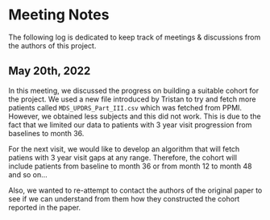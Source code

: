# Meeting Notes
The following log is dedicated to keep track of meetings & discussions from the authors of this project.

## May 20th, 2022
In this meeting, we discussed the progress on building a suitable cohort for the project. We used a new file introduced by Tristan to try and fetch more patients called `MDS_UPDRS_Part_III.csv` which was fetched from PPMI. However, we obtained less subjects and this did not work. This is due to the fact that we limited our data to patients with 3 year visit progression from baselines to month 36. 

For the next visit, we would like to develop an algorithm that will fetch patiens with 3 year visit gaps at any range. Therefore, the cohort will include patients from baseline to month 36 or from month 12 to month 48 and so on...

Also, we wanted to re-attempt to contact the authors of the original paper to see if we can understand from them how they constructed the cohort reported in the paper.